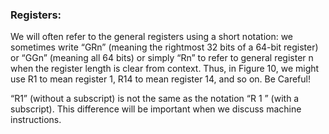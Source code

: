 ### Registers:

We will often refer to the general registers using a short notation: we sometimes write “GRn”
(meaning the rightmost 32 bits of a 64-bit register) or “GGn” (meaning all 64 bits) or simply
“Rn” to refer to general register n when the register length is clear from context. Thus, in
Figure 10, we might use R1 to mean register 1, R14 to mean register 14, and so on.
Be Careful!

“R1” (without a subscript) is not the same as the notation “R 1 ” (with a
subscript). This difference will be important when we discuss machine
instructions.

